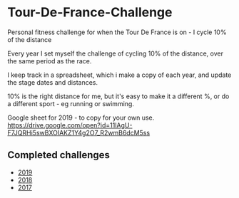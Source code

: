 # Tour-De-France-Challenge
Personal fitness challenge for when the Tour De France is on - I cycle 10% of the distance


Every year I set myself the challenge of cycling 10% of the distance, over the same period as the race.

I keep track in a spreadsheet, which i make a copy of each year, and update the stage dates and distances.

10% is the right distance for me, but it's easy to make it a different %, or do a different sport - eg running or swimming.

Google sheet for 2019 - to copy for your own use. https://drive.google.com/open?id=11IAgU-F7JQRHi5swBXOIAKZ1Y4g2O7_R2wmB6dcM5ss


## Completed challenges

* [2019](https://drive.google.com/open?id=1Q_x5YoQQtkuCv5r0gcfbpW-lwpWlGkEBVXep1KzszdM)
* [2018](https://drive.google.com/open?id=1CzeeoygDchos91_OI9TResd3UyKIIqPiSUv-L1F2Ghs)
* [2017](https://drive.google.com/open?id=1guCeeUoWKF85aPY3EOsYf-LTisi2grQWl6FlVSHaP9M)
